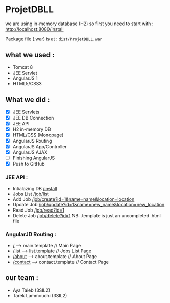 # ProjetDBLL

we are using in-memory database (H2) so first you need to start with : 
	[http://localhost:8080/install](http://localhost:8080/install)

Package file (.war) is at : ```dist/ProjetDBLL.war```

## what we used :
- Tomcat 8
- JEE Servlet
- AngularJS 1
- HTML5/CSS3

## What we did :
- [x] JEE Servlets
- [x] JEE DB Connection
- [x] JEE API
- [x] H2 in-memory DB
- [x] HTML/CSS (Monopage)
- [x] AngularJS Routing
- [X] AngularJS App/Controller
- [X] AngularJS AJAX
- [ ] Finishing AngularJS
- [X] Push to GitHub

### JEE API :
- Intialazing DB [/install](http://localhost:8080/ProjetDBLL/install)
- Jobs List [/job/list](http://localhost:8080/ProjetDBLL/job/list)
- Add Job [/job/create?id=1&name=name&location=location](http://localhost:8080/ProjetDBLL/job/create?id=1&name=name&location=location)
- Update Job [/job/update?id=1&name=new_name&location=new_location](http://localhost:8080/ProjetDBLL/job/update?id=1&name=new_name&location=new_location)
- Read Job [/job/read?id=1](http://localhost:8080/ProjetDBLL/job/read?id=1)
- Delete Job [/job/delete?id=1](http://localhost:8080/ProjetDBLL/job/delete?id=1)
NB: .template is just an uncompleted .html file

### AngularJD Routing :
- [/](http://localhost:8080/ProjetDBLL/#!/) 		--> main.template 		// Main Page
- [/list](http://localhost:8080/ProjetDBLL/#!/list) 	--> list.template 		// Jobs List Page
- [/about](http://localhost:8080/ProjetDBLL/#!/about) 	--> about.template 		// About Page
- [/contact](http://localhost:8080/ProjetDBLL/#!/contact) 	--> contact.template 	// Contact Page

## our team :
- Aya Taieb (3SIL2)
- Tarek Lammouchi (3SIL2)